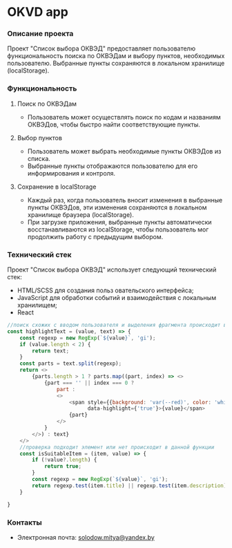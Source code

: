 # OKVD app

### Описание проекта

Проект "Список выбора ОКВЭД" предоставляет пользователю функциональность поиска по ОКВЭДам и выбору пунктов, необходимых
пользователю. Выбранные пункты сохраняются в локальном хранилище (localStorage).

### Функциональность

1. Поиск по ОКВЭДам
    - Пользователь может осуществлять поиск по кодам и названиям ОКВЭДов, чтобы быстро найти соответствующие пункты.

2. Выбор пунктов
    - Пользователь может выбрать необходимые пункты ОКВЭДов из списка.
    - Выбранные пункты отображаются пользователю для его информирования и контроля.

3. Сохранение в localStorage
    - Каждый раз, когда пользователь вносит изменения в выбранные пункты ОКВЭДов, эти изменения сохраняются в локальном
      хранилище браузера (localStorage).
    - При загрузке приложения, выбранные пункты автоматически восстанавливаются из localStorage, чтобы пользователь мог
      продолжить работу с предыдущим выбором.

### Технический стек

Проект "Список выбора ОКВЭД" использует следующий технический стек:

- HTML/SCSS для создания польз   овательского интерфейса;
- JavaScript для обработки событий и взаимодействия с локальным хранилищем;
- React

```javascript
//поиск схожих с вводом пользователя и выделения фрагмента происходит в данной функции
const highlightText = (value, text) => {
    const regexp = new RegExp(`${value}`, 'gi');
    if (value.length < 2) {
        return text;
    }
    const parts = text.split(regexp);
    return <>
        {parts.length > 1 ? parts.map((part, index) => <>
            {part === '' || index === 0 ?
                part :
                <>
                    <span style={{background: 'var(--red)', color: 'white', fontFamily: 'inherit'}}
                          data-highlight={'true'}>{value}</span>
                    {part}
                </>
            }
        </>) : text}
    </>
    //проверка подходит элемент или нет происходит в данной функции
    const isSuitableItem = (item, value) => {
        if (!value?.length) {
            return true;
        }
        const regexp = new RegExp(`${value}`, 'gi');
        return regexp.test(item.title) || regexp.test(item.description) || regexp.test(item.number) || regexp.test(item.section);
    }

}

```

### Контакты

- Электронная почта: solodow.mitya@yandex.by



